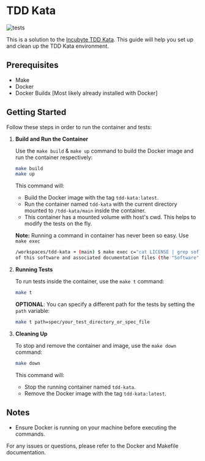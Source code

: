 # TDD Kata

![tests](https://github.com/hiteshsalavi/tdd-kata/actions/workflows/tests.yml/badge.svg)

This is a solution to the [Incubyte TDD Kata](https://blog.incubyte.co/blog/tdd-assessment/).
This guide will help you set up and clean up the TDD Kata environment.

## Prerequisites

- Make
- Docker
- Docker Buildx [Most likely already installed with Docker]

## Getting Started

Follow these steps in order to run the container and tests:

1. **Build and Run the Container**

    Use the `make build` & `make up` command to build the Docker image and run the container respectively:

    ```sh
    make build
    make up
    ```

    This command will:
    - Build the Docker image with the tag `tdd-kata:latest`.
    - Run the container named `tdd-kata` with the current directory mounted to `/tdd-kata/main` inside the container.
    - This container has a mounted volume with host's cwd. This helps to modify the tests on the fly.

    **Note:**
    Running a command in container has never been so easy. Use `make exec`
    ```bash
    /workspaces/tdd-kata ➜ (main) $ make exec c="cat LICENSE | grep software"
    of this software and associated documentation files (the "Software"), to deal
    ```

2. **Running Tests**

    To run tests inside the container, use the `make t` command:

    ```sh
    make t
    ```

    **OPTIONAL**: You can specify a different path for the tests by setting the `path` variable:

    ```sh
    make t path=spec/your_test_directory_or_spec_file
    ```

3. **Cleaning Up**

    To stop and remove the container and image, use the `make down` command:

    ```sh
    make down
    ```

    This command will:
    - Stop the running container named `tdd-kata`.
    - Remove the Docker image with the tag `tdd-kata:latest`.

## Notes

- Ensure Docker is running on your machine before executing the commands.

For any issues or questions, please refer to the Docker and Makefile documentation.